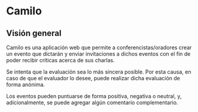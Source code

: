 Camilo
=======

Visión general
--------------

Camilo es una aplicación web que permite a conferencistas/oradores crear un evento que dictarán y enviar invitaciones a dichos eventos con el fin de poder recibir críticas acerca de sus charlas.

Se intenta que la evaluación sea lo más sincera posible. Por esta causa, en caso de que el evaluador lo desee, puede realizar dicha evaluación de forma anónima.

Los eventos pueden puntuarse de forma positiva, negativa o neutral, y, adicionalmente, se puede agregar algún comentario complementario.
